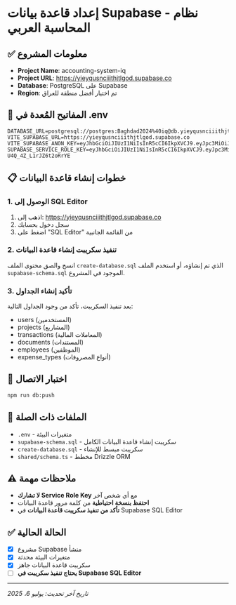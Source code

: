 # إعداد قاعدة بيانات Supabase - نظام المحاسبة العربي

## ✅ معلومات المشروع
- **Project Name**: accounting-system-iq
- **Project URL**: https://yieyqusnciiithjtlgod.supabase.co
- **Database**: PostgreSQL على Supabase
- **Region**: تم اختيار أفضل منطقة للعراق

## 🔑 المفاتيح المُعدة في .env
```
DATABASE_URL=postgresql://postgres:Baghdad2024%40iq@db.yieyqusnciiithjtlgod.supabase.co:5432/postgres
VITE_SUPABASE_URL=https://yieyqusnciiithjtlgod.supabase.co
VITE_SUPABASE_ANON_KEY=eyJhbGciOiJIUzI1NiIsInR5cCI6IkpXVCJ9.eyJpc3MiOiJzdXBhYmFzZSIsInJlZiI6InlpZXlxdXNuY2lpaXRoanRsZ29kIiwicm9sZSI6ImFub24iLCJpYXQiOjE3MzYxNzY1NDksImV4cCI6MjA1MTc1MjU0OX0.XCBJzJdUKsqjdO1SdcU8WUGp0o4Q3mBGJzqFnMQ_8co
SUPABASE_SERVICE_ROLE_KEY=eyJhbGciOiJIUzI1NiIsInR5cCI6IkpXVCJ9.eyJpc3MiOiJzdXBhYmFzZSIsInJlZiI6InlpZXlxdXNuY2lpaXRoanRsZ29kIiwicm9sZSI6InNlcnZpY2Vfcm9sZSIsImlhdCI6MTczNjE3NjU0OSwiZXhwIjoyMDUxNzUyNTQ5fQ.0z3aEr6U5Xo4xBB1o0xGJo-U4Q_4Z_L1rJZ6t2oRrYE
```

## 📋 خطوات إنشاء قاعدة البيانات

### 1. الوصول إلى SQL Editor
1. اذهب إلى: https://yieyqusnciiithjtlgod.supabase.co
2. سجل دخول بحسابك
3. اضغط على "SQL Editor" من القائمة الجانبية

### 2. تنفيذ سكريبت إنشاء قاعدة البيانات
انسخ والصق محتوى الملف `create-database.sql` الذي تم إنشاؤه، أو استخدم الملف `supabase-schema.sql` الموجود في المشروع.

### 3. تأكيد إنشاء الجداول
بعد تنفيذ السكريبت، تأكد من وجود الجداول التالية:
- users (المستخدمين)
- projects (المشاريع)
- transactions (المعاملات المالية)
- documents (المستندات)
- employees (الموظفين)
- expense_types (أنواع المصروفات)

## 🧪 اختبار الاتصال
```bash
npm run db:push
```

## 📁 الملفات ذات الصلة
- `.env` - متغيرات البيئة
- `supabase-schema.sql` - سكريبت إنشاء قاعدة البيانات الكامل
- `create-database.sql` - سكريبت مبسط للإنشاء
- `shared/schema.ts` - مخطط Drizzle ORM

## ⚠️ ملاحظات مهمة
- **لا تشارك Service Role Key** مع أي شخص آخر
- **احتفظ بنسخة احتياطية** من كلمة مرور قاعدة البيانات
- **تأكد من تنفيذ سكريبت قاعدة البيانات** في Supabase SQL Editor

## ✅ الحالة الحالية
- [x] مشروع Supabase منشأ
- [x] متغيرات البيئة محدثة
- [x] سكريبت قاعدة البيانات جاهز
- [ ] **يحتاج تنفيذ سكريبت في Supabase SQL Editor**

---
*تاريخ آخر تحديث: يوليو 6، 2025*
